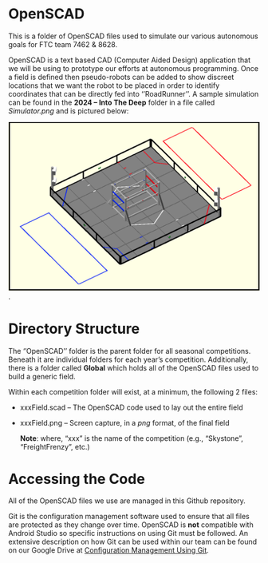 # OpenSCAD
This is a folder of OpenSCAD files used to simulate our various autonomous goals for FTC team 7462 & 8628.

OpenSCAD is a text based CAD (Computer Aided Design) application that we will be using to prototype our efforts at autonomous programming. Once a field is defined then pseudo-robots can be added to show discreet locations that we want the robot to be placed in order to identify coordinates that can be directly fed into ‘’RoadRunner’’.  A sample simulation can be found in the **2024 – Into The Deep** folder in a file called *Simulator.png* and is pictured below:

 ![](https://github.com/FIRST-4030/OpenSCAD/blob/main/2024%20-%20Into%20The%20Deep/Simulator.png).

# Directory Structure

The ‘’OpenSCAD’’ folder is the parent folder for all seasonal competitions. Beneath it are individual folders for each year’s competition. Additionally, there is a folder called **Global** which holds all of the OpenSCAD files used to build a generic field.

Within each competition folder will exist, at a minimum, the following 2 files:
* xxxField.scad – The OpenSCAD code used to lay out the entire field
* xxxField.png – Screen capture, in a *png* format, of the final field

	**Note**: where, “xxx” is the name of the competition (e.g., “Skystone”, “FreightFrenzy”, etc.)

# Accessing the Code

All of the OpenSCAD files we use are managed in this Github repository. 

Git is the configuration management software used to ensure that all files are protected as they change over time. OpenSCAD is **not** compatible with Android Studio so specific instructions on using Git must be followed. An extensive description on how Git can be used within our team can be found on our Google Drive at [Configuration Management Using Git](https://drive.google.com/file/d/1E0qB9r5XMIPRCtl4BFzbJLxQ_rypOifh/view?usp=share_link).
